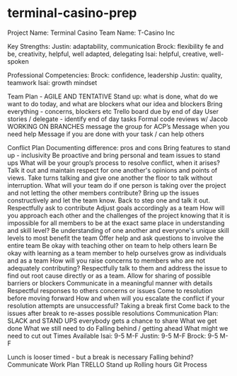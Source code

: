 # terminal-casino-prep

Project Name: Terminal Casino
Team Name: T-Casino Inc

Key Strengths:
Justin: adaptability, communication
Brock: flexibility fe and be, creativity, helpful, well adapted, delegating
Isai: helpful, creative, well-spoken


Professional Competencies:
Brock: confidence, leadership
Justin: quality, teamwork
Isai: growth mindset


Team Plan -  AGILE AND TENTATIVE
Stand up: what is done, what do we want to do today, and what are blockers
what our idea and blockers
Bring everything - concerns, blockers etc
Trello board due by end of day
User stories / delegate - identify end of day tasks
Formal code reviews w/ Jacob
WORKING ON BRANCHES
message the group for ACP’s
Message when you need help
Message if you are done with your task / can help others


Conflict Plan
Documenting difference: pros and cons
Bring features to stand up - inclusivity
Be proactive and bring personal and team issues to stand ups
What will be your group’s process to resolve conflict, when it arises?
	Talk it out and maintain respect for one another's opinions and points of views.
	Take turns talking and give one another the floor to talk without interruption.
What will your team do if one person is taking over the project and not letting the other members contribute?
Bring up the issues constructively and let the team know.
Back to step one and talk it out.
Respectfully ask to contribute
Adjust goals accordingly as a team
How will you approach each other and the challenges of the project knowing that it is impossible for all members to be at the exact same place in understanding and skill level?
Be understanding of one another and everyone's unique skill levels to most benefit the team
Offer help and ask questions to involve the entire team
Be okay with teaching other on team to help others learn
Be okay with learning as a team member to help ourselves grow as individuals and as a team
How will you raise concerns to members who are not adequately contributing?
Respectfully talk to them and address the issue to find out root cause directly or as a team.
Allow for sharing of possible barriers or blockers
Communicate in a meaningful manner with details
Respectful responses to others concerns or issues
Come to resolution before moving forward
How and when will you escalate the conflict if your resolution attempts are unsuccessful?
Taking a break first
Come back to the issues after break to re-asses possible resolutions
Communication Plan:
SLACK and STAND UPS
everybody gets a chance to share
What we get done
What we still need to do
Falling behind / getting ahead
What might we need to cut out
Times Available
Isai: 9-5 M-F
Justin: 9-5 M-F
Brock: 9-5 M-F


Lunch is looser timed - but a break is necessary
Falling behind? Communicate
Work Plan
TRELLO
Stand up
Rolling hours
Git Process

